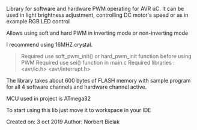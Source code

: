 Library for software and hardware PWM operating for AVR uC.
It can be used in light brightness adjustment, controlling DC motor's speed or
as in example RGB LED control
 
Allows using soft and hard PWM in inverting mode or non-inverting mode
 
I recommend using 16MHZ crystal.
 
>Required use soft_pwm_init() or hard_pwm_init function before using PWM
>Required use sei() function in main.c
>Required libraries : <avr/io.h> <avr/interrupt.h>
 
The library takes about 600 bytes of FLASH memory with sample program
for all 4 software channels and hardware channel active.
 
MCU used in project is ATmega32

To start using this lib just move it to workspace in your IDE 
 
 
  Created on: 3 oct 2019
  Author: Norbert Bielak

 
